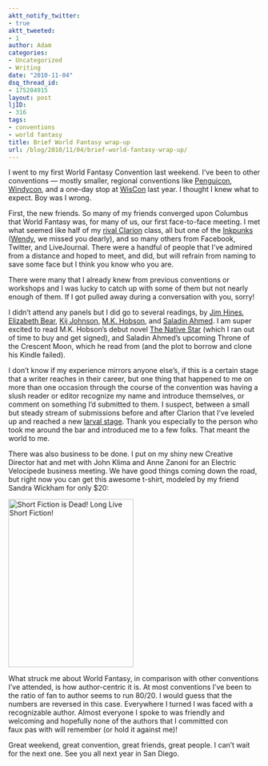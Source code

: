 ```yaml
---
aktt_notify_twitter:
- true
aktt_tweeted:
- 1
author: Adam
categories:
- Uncategorized
- Writing
date: "2010-11-04"
dsq_thread_id:
- 175204915
layout: post
ljID:
- 316
tags:
- conventions
- world fantasy
title: Brief World Fantasy wrap-up
url: /blog/2010/11/04/brief-world-fantasy-wrap-up/
---
```

I went to my first World Fantasy Convention last weekend. I&#8217;ve been to other conventions &#8212; mostly smaller, regional conventions like [Penguicon](1), [Windycon](2), and a one-day stop at [WisCon](3) last year. I thought I knew what to expect. Boy was I wrong.

First, the new friends. So many of my friends converged upon Columbus that World Fantasy was, for many of us, our first face-to-face meeting. I met what seemed like half of my [rival Clarion](4) class, all but one of the [Inkpunks](5) ([Wendy](6), we missed you dearly), and so many others from Facebook, Twitter, and LiveJournal. There were a handful of people that I&#8217;ve admired from a distance and hoped to meet, and did, but will refrain from naming to save some face but I think you know who you are.

There were many that I already knew from previous conventions or workshops and I was lucky to catch up with some of them but not nearly enough of them. If I got pulled away during a conversation with you, sorry!

I didn&#8217;t attend any panels but I did go to several readings, by [Jim Hines](7), [Elizabeth Bear](8), [Kij Johnson](9), [M.K. Hobson](10), and [Saladin Ahmed](11). I am super excited to read M.K. Hobson&#8217;s debut novel [The Native Star](12) (which I ran out of time to buy and get signed), and Saladin Ahmed&#8217;s upcoming Throne of the Crescent Moon, which he read from (and the plot to borrow and clone his Kindle failed).

I don&#8217;t know if my experience mirrors anyone else&#8217;s, if this is a certain stage that a writer reaches in their career, but one thing that happened to me on more than one occasion through the course of the convention was having a slush reader or editor recognize my name and introduce themselves, or comment on something I&#8217;d submitted to them. I suspect, between a small but steady stream of submissions before and after Clarion that I&#8217;ve leveled up and reached a new [larval stage](13). Thank you especially to the person who took me around the bar and introduced me to a few folks. That meant the world to me.

There was also business to be done. I put on my shiny new Creative Director hat and met with John Klima and Anne Zanoni for an Electric Velocipede business meeting. We have good things coming down the road, but right now you can get this awesome t-shirt, modeled by my friend Sandra Wickham for only $20:

[<img class="aligncenter" title="Short Fiction is Dead! Long Live Short Fiction!" src="http://www.electricvelocipede.com/images/WICKHAM_small.jpg" alt="Short Fiction is Dead! Long Live Short Fiction!" width="250" height="336" />](14)

What struck me about World Fantasy, in comparison with other conventions I&#8217;ve attended, is how author-centric it is. At most conventions I&#8217;ve been to the ratio of fan to author seems to run 80/20. I would guess that the numbers are reversed in this case. Everywhere I turned I was faced with a recognizable author. Almost everyone I spoke to was friendly and welcoming and hopefully none of the authors that I committed con faux pas with will remember (or hold it against me)!

Great weekend, great convention, great friends, great people. I can&#8217;t wait for the next one. See you all next year in San Diego.

 [1]: http://www.penguicon.org/
 [2]: http://www.windycon.org/
 [3]: http://www.wiscon.info/
 [4]: http://www.clarionwest.org/
 [5]: http://www.inkpunks.com/
 [6]: http://operabuffo.blogspot.com/
 [7]: http://www.jimchines.com/
 [8]: http://www.elizabethbear.com/
 [9]: http://www.kijjohnson.com/
 [10]: http://www.demimonde.com/
 [11]: http://www.saladinahmed.com/
 [12]: http://www.amazon.com/gp/product/0553592653?ie=UTF8&tag=demimonde-20&linkCode=as2&camp=1789&creative=9325&creativeASIN=0553592653
 [13]: http://jaylake.livejournal.com/2033417.html
 [14]: http://www.electricvelocipede.com/htm/tshirts.htm
